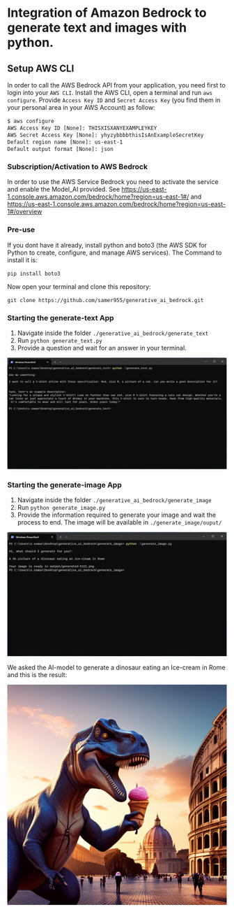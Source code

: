 # Integration of Amazon Bedrock to generate text and images with python.

## Setup AWS CLI
In order to call the AWS Bedrock API from your application, you need first to login into your `AWS CLI`.
Install the AWS CLI, open a terminal and run `aws configure`. Provide `Access Key ID` and `Secret Access Key` (you find them in your personal area in your AWS Account) as follow:

```
$ aws configure
AWS Access Key ID [None]: THISXISXANYEXAMPLEYKEY
AWS Secret Access Key [None]: yhyzybbbbthisIsAnExampleSecretKey
Default region name [None]: us-east-1
Default output format [None]: json
```

### Subscription/Activation to AWS Bedrock
In order to use the AWS Service Bedrock you need to activate the service and enable the Model_AI provided.
See https://us-east-1.console.aws.amazon.com/bedrock/home?region=us-east-1#/ and https://us-east-1.console.aws.amazon.com/bedrock/home?region=us-east-1#/overview

### Pre-use
If you dont have it already, install python and boto3 (the AWS SDK for Python to create, configure, and manage AWS services).
The Command to install it is: 
```
pip install boto3
```
Now open your terminal and clone this repository:
```
git clone https://github.com/samer955/generative_ai_bedrock.git
```


### Starting the generate-text App
1. Navigate inside the folder `./generative_ai_bedrock/generate_text`
2. Run `python generate_text.py`
3. Provide a question and wait for an answer in your terminal.


![plot](./command_screenshots/generate_text_screenshot.png)

### Starting the generate-image App

1. Navigate inside the folder `./generative_ai_bedrock/generate_image`
2. Run `python generate_image.py`
3. Provide the information required to generate your image and wait the process to end. The image will be available in `./generate_image/ouput/`

![plot](./command_screenshots/generate_image_screenshot.png)

We asked the AI-model to generate a dinosaur eating an Ice-cream in Rome and this is the result: 

![plot](./generate_image/output/generated-5221.png)


